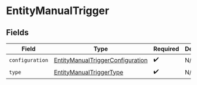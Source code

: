 # EntityManualTrigger


## Fields

| Field                                                                                       | Type                                                                                        | Required                                                                                    | Description                                                                                 |
| ------------------------------------------------------------------------------------------- | ------------------------------------------------------------------------------------------- | ------------------------------------------------------------------------------------------- | ------------------------------------------------------------------------------------------- |
| `configuration`                                                                             | [EntityManualTriggerConfiguration](../../models/shared/entitymanualtriggerconfiguration.md) | :heavy_check_mark:                                                                          | N/A                                                                                         |
| `type`                                                                                      | [EntityManualTriggerType](../../models/shared/entitymanualtriggertype.md)                   | :heavy_check_mark:                                                                          | N/A                                                                                         |